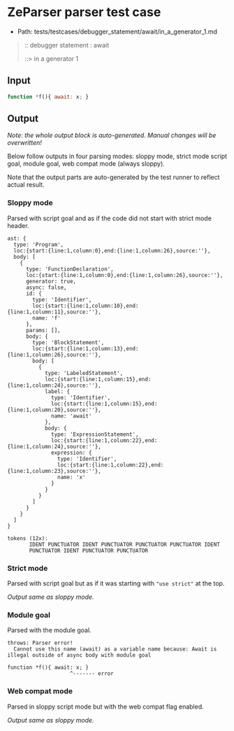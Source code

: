 # ZeParser parser test case

- Path: tests/testcases/debugger_statement/await/in_a_generator_1.md

> :: debugger statement : await
>
> ::> in a generator 1

## Input

`````js
function *f(){ await: x; }
`````

## Output

_Note: the whole output block is auto-generated. Manual changes will be overwritten!_

Below follow outputs in four parsing modes: sloppy mode, strict mode script goal, module goal, web compat mode (always sloppy).

Note that the output parts are auto-generated by the test runner to reflect actual result.

### Sloppy mode

Parsed with script goal and as if the code did not start with strict mode header.

`````
ast: {
  type: 'Program',
  loc:{start:{line:1,column:0},end:{line:1,column:26},source:''},
  body: [
    {
      type: 'FunctionDeclaration',
      loc:{start:{line:1,column:0},end:{line:1,column:26},source:''},
      generator: true,
      async: false,
      id: {
        type: 'Identifier',
        loc:{start:{line:1,column:10},end:{line:1,column:11},source:''},
        name: 'f'
      },
      params: [],
      body: {
        type: 'BlockStatement',
        loc:{start:{line:1,column:13},end:{line:1,column:26},source:''},
        body: [
          {
            type: 'LabeledStatement',
            loc:{start:{line:1,column:15},end:{line:1,column:24},source:''},
            label: {
              type: 'Identifier',
              loc:{start:{line:1,column:15},end:{line:1,column:20},source:''},
              name: 'await'
            },
            body: {
              type: 'ExpressionStatement',
              loc:{start:{line:1,column:22},end:{line:1,column:24},source:''},
              expression: {
                type: 'Identifier',
                loc:{start:{line:1,column:22},end:{line:1,column:23},source:''},
                name: 'x'
              }
            }
          }
        ]
      }
    }
  ]
}

tokens (12x):
       IDENT PUNCTUATOR IDENT PUNCTUATOR PUNCTUATOR PUNCTUATOR IDENT
       PUNCTUATOR IDENT PUNCTUATOR PUNCTUATOR
`````

### Strict mode

Parsed with script goal but as if it was starting with `"use strict"` at the top.

_Output same as sloppy mode._

### Module goal

Parsed with the module goal.

`````
throws: Parser error!
  Cannot use this name (await) as a variable name because: Await is illegal outside of async body with module goal

function *f(){ await: x; }
                    ^------- error
`````


### Web compat mode

Parsed in sloppy script mode but with the web compat flag enabled.

_Output same as sloppy mode._

